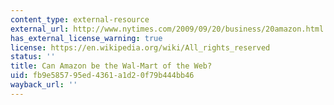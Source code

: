 ```yaml
---
content_type: external-resource
external_url: http://www.nytimes.com/2009/09/20/business/20amazon.html
has_external_license_warning: true
license: https://en.wikipedia.org/wiki/All_rights_reserved
status: ''
title: Can Amazon be the Wal-Mart of the Web?
uid: fb9e5857-95ed-4361-a1d2-0f79b444bb46
wayback_url: ''
---
```

